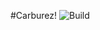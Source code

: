 #Carburez!
![Build](https://magnum.travis-ci.com/galexandre/mmm-Carburez.svg?token=dbf4gWvbxbZcGxXbLqj3)
